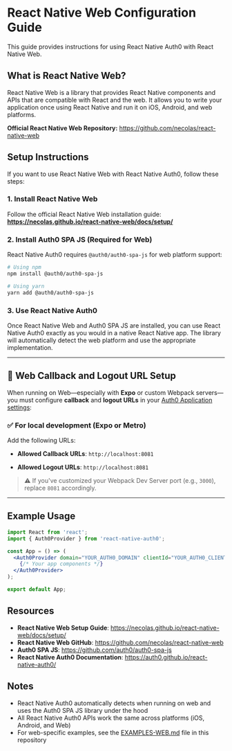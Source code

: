 # React Native Web Configuration Guide

This guide provides instructions for using React Native Auth0 with React Native Web.

## What is React Native Web?

React Native Web is a library that provides React Native components and APIs that are compatible with React and the web. It allows you to write your application once using React Native and run it on iOS, Android, and web platforms.

**Official React Native Web Repository:** https://github.com/necolas/react-native-web

## Setup Instructions

If you want to use React Native Web with React Native Auth0, follow these steps:

### 1. Install React Native Web

Follow the official React Native Web installation guide:
**https://necolas.github.io/react-native-web/docs/setup/**

### 2. Install Auth0 SPA JS (Required for Web)

React Native Auth0 requires `@auth0/auth0-spa-js` for web platform support:

```bash
# Using npm
npm install @auth0/auth0-spa-js

# Using yarn
yarn add @auth0/auth0-spa-js
```

### 3. Use React Native Auth0

Once React Native Web and Auth0 SPA JS are installed, you can use React Native Auth0 exactly as you would in a native React Native app. The library will automatically detect the web platform and use the appropriate implementation.

---

## 🔁 Web Callback and Logout URL Setup

When running on Web—especially with **Expo** or custom Webpack servers—you must configure **callback** and **logout URLs** in your [Auth0 Application settings](https://manage.auth0.com/#/applications):

### ✅ For local development (Expo or Metro)

Add the following URLs:

* **Allowed Callback URLs**:
  `http://localhost:8081`

* **Allowed Logout URLs**:
  `http://localhost:8081`

> ⚠️ If you've customized your Webpack Dev Server port (e.g., `3000`), replace `8081` accordingly.

---

## Example Usage

```jsx
import React from 'react';
import { Auth0Provider } from 'react-native-auth0';

const App = () => (
  <Auth0Provider domain="YOUR_AUTH0_DOMAIN" clientId="YOUR_AUTH0_CLIENT_ID">
    {/* Your app components */}
  </Auth0Provider>
);

export default App;
```

## Resources

- **React Native Web Setup Guide**: https://necolas.github.io/react-native-web/docs/setup/
- **React Native Web GitHub**: https://github.com/necolas/react-native-web
- **Auth0 SPA JS**: https://github.com/auth0/auth0-spa-js
- **React Native Auth0 Documentation**: https://auth0.github.io/react-native-auth0/

## Notes

- React Native Auth0 automatically detects when running on web and uses the Auth0 SPA JS library under the hood
- All React Native Auth0 APIs work the same across platforms (iOS, Android, and Web)
- For web-specific examples, see the [EXAMPLES-WEB.md](https://github.com/auth0/react-native-auth0/blob/master/EXAMPLES-WEB.md) file in this repository

